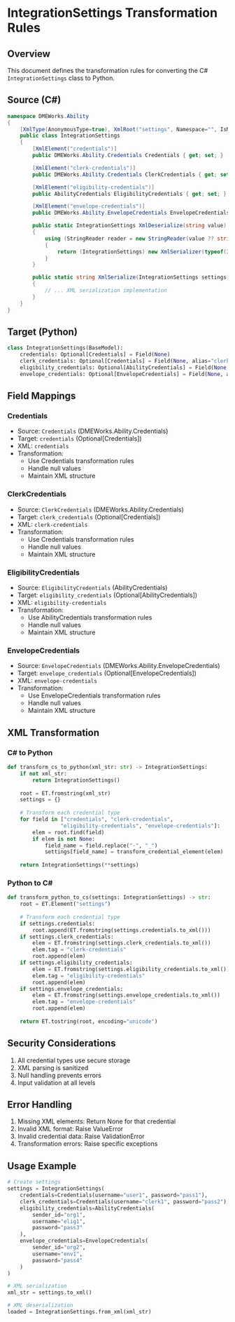 # IntegrationSettings Transformation Rules

## Overview
This document defines the transformation rules for converting the C# `IntegrationSettings` class to Python.

## Source (C#)
```csharp
namespace DMEWorks.Ability
{
    [XmlType(AnonymousType=true), XmlRoot("settings", Namespace="", IsNullable=false)]
    public class IntegrationSettings
    {
        [XmlElement("credentials")]
        public DMEWorks.Ability.Credentials Credentials { get; set; }

        [XmlElement("clerk-credentials")]
        public DMEWorks.Ability.Credentials ClerkCredentials { get; set; }

        [XmlElement("eligibility-credentials")]
        public AbilityCredentials EligibilityCredentials { get; set; }

        [XmlElement("envelope-credentials")]
        public DMEWorks.Ability.EnvelopeCredentials EnvelopeCredentials { get; set; }

        public static IntegrationSettings XmlDeserialize(string value)
        {
            using (StringReader reader = new StringReader(value ?? string.Empty))
            {
                return (IntegrationSettings) new XmlSerializer(typeof(IntegrationSettings)).Deserialize(reader);
            }
        }

        public static string XmlSerialize(IntegrationSettings settings)
        {
            // ... XML serialization implementation
        }
    }
}
```

## Target (Python)
```python
class IntegrationSettings(BaseModel):
    credentials: Optional[Credentials] = Field(None)
    clerk_credentials: Optional[Credentials] = Field(None, alias="clerk-credentials")
    eligibility_credentials: Optional[AbilityCredentials] = Field(None, alias="eligibility-credentials")
    envelope_credentials: Optional[EnvelopeCredentials] = Field(None, alias="envelope-credentials")
```

## Field Mappings

### Credentials
- Source: `Credentials` (DMEWorks.Ability.Credentials)
- Target: `credentials` (Optional[Credentials])
- XML: `credentials`
- Transformation:
  - Use Credentials transformation rules
  - Handle null values
  - Maintain XML structure

### ClerkCredentials
- Source: `ClerkCredentials` (DMEWorks.Ability.Credentials)
- Target: `clerk_credentials` (Optional[Credentials])
- XML: `clerk-credentials`
- Transformation:
  - Use Credentials transformation rules
  - Handle null values
  - Maintain XML structure

### EligibilityCredentials
- Source: `EligibilityCredentials` (AbilityCredentials)
- Target: `eligibility_credentials` (Optional[AbilityCredentials])
- XML: `eligibility-credentials`
- Transformation:
  - Use AbilityCredentials transformation rules
  - Handle null values
  - Maintain XML structure

### EnvelopeCredentials
- Source: `EnvelopeCredentials` (DMEWorks.Ability.EnvelopeCredentials)
- Target: `envelope_credentials` (Optional[EnvelopeCredentials])
- XML: `envelope-credentials`
- Transformation:
  - Use EnvelopeCredentials transformation rules
  - Handle null values
  - Maintain XML structure

## XML Transformation

### C# to Python
```python
def transform_cs_to_python(xml_str: str) -> IntegrationSettings:
    if not xml_str:
        return IntegrationSettings()
        
    root = ET.fromstring(xml_str)
    settings = {}
    
    # Transform each credential type
    for field in ["credentials", "clerk-credentials", 
                 "eligibility-credentials", "envelope-credentials"]:
        elem = root.find(field)
        if elem is not None:
            field_name = field.replace("-", "_")
            settings[field_name] = transform_credential_element(elem)
    
    return IntegrationSettings(**settings)
```

### Python to C#
```python
def transform_python_to_cs(settings: IntegrationSettings) -> str:
    root = ET.Element("settings")
    
    # Transform each credential type
    if settings.credentials:
        root.append(ET.fromstring(settings.credentials.to_xml()))
    if settings.clerk_credentials:
        elem = ET.fromstring(settings.clerk_credentials.to_xml())
        elem.tag = "clerk-credentials"
        root.append(elem)
    if settings.eligibility_credentials:
        elem = ET.fromstring(settings.eligibility_credentials.to_xml())
        elem.tag = "eligibility-credentials"
        root.append(elem)
    if settings.envelope_credentials:
        elem = ET.fromstring(settings.envelope_credentials.to_xml())
        elem.tag = "envelope-credentials"
        root.append(elem)
    
    return ET.tostring(root, encoding="unicode")
```

## Security Considerations
1. All credential types use secure storage
2. XML parsing is sanitized
3. Null handling prevents errors
4. Input validation at all levels

## Error Handling
1. Missing XML elements: Return None for that credential
2. Invalid XML format: Raise ValueError
3. Invalid credential data: Raise ValidationError
4. Transformation errors: Raise specific exceptions

## Usage Example
```python
# Create settings
settings = IntegrationSettings(
    credentials=Credentials(username="user1", password="pass1"),
    clerk_credentials=Credentials(username="clerk1", password="pass2"),
    eligibility_credentials=AbilityCredentials(
        sender_id="org1",
        username="elig1",
        password="pass3"
    ),
    envelope_credentials=EnvelopeCredentials(
        sender_id="org2",
        username="env1",
        password="pass4"
    )
)

# XML serialization
xml_str = settings.to_xml()

# XML deserialization
loaded = IntegrationSettings.from_xml(xml_str)
```
